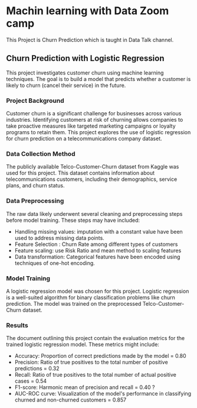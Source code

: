 # **Machin learning with Data Zoom camp**
 This Project is Churn Prediction which is taught in Data Talk channel.
## Churn Prediction with Logistic Regression

This project investigates customer churn using machine learning techniques. The goal is to build a model that predicts whether a customer is likely to churn (cancel their service) in the future.

### Project Background

Customer churn is a significant challenge for businesses across various industries. Identifying customers at risk of churning allows companies to take proactive measures like targeted marketing campaigns or loyalty programs to retain them. This project explores the use of logistic regression for churn prediction on a telecommunications company dataset.

### Data Collection Method

The publicly available Telco-Customer-Churn dataset from Kaggle was used for this project. This dataset contains information about telecommunications customers, including their demographics, service plans, and churn status. 

### Data Preprocessing

The raw data likely underwent several cleaning and preprocessing steps before model training. These steps may have included:

* Handling missing values: imputation with a constant value have been used to address missing data points.
* Feature Selection : Churn Rate among different types of customers
* Feature scaling: use Risk Ratio and mean method to scaling features
* Data transformation: Categorical features  have been encoded using techniques of one-hot encoding.


### Model Training

A logistic regression model was chosen for this project. Logistic regression is a well-suited algorithm for binary classification problems like churn prediction. The model was trained on the preprocessed Telco-Customer-Churn dataset.

### Results

The document outlining this project contain the evaluation metrics for the trained logistic regression model. These metrics might include:

* Accuracy: Proportion of correct predictions made by the model = 0.80
* Precision: Ratio of true positives to the total number of positive predictions = 0.32
* Recall: Ratio of true positives to the total number of actual positive cases = 0.54
* F1-score: Harmonic mean of precision and recall = 0.40 ?
* AUC-ROC curve: Visualization of the model's performance in classifying churned and non-churned customers = 0.857


